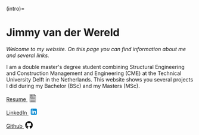 (intro)=
# Jimmy van der Wereld

_Welcome to my website. On this page you can find information about me and several links._

I am a double master's degree student combining Structural Engineering and Construction Management and Engineering (CME) at the Technical University Delft in the Netherlands. This website shows you several projects I did during my Bachelor (BSc) and my Masters (MSc).

[Resume <img style="height:22px!important;margin-left:3px;vertical-align:text-bottom;" src="figures/resume.svg" alt="">](`https://www.overleaf.com/read/cpdddvtpfjdd#28813f`)

[LinkedIn <img style="height:22px!important;margin-left:3px;vertical-align:text-bottom;" src="figures/linkedin.svg" alt="">](`https://www.linkedin.com/in/jvanderwereld/`)

[Github <img style="height:22px!important;margin-left:3px;vertical-align:text-bottom;" src="figures/github.svg" alt="">](`https://github.com/Wereldjimmy`)